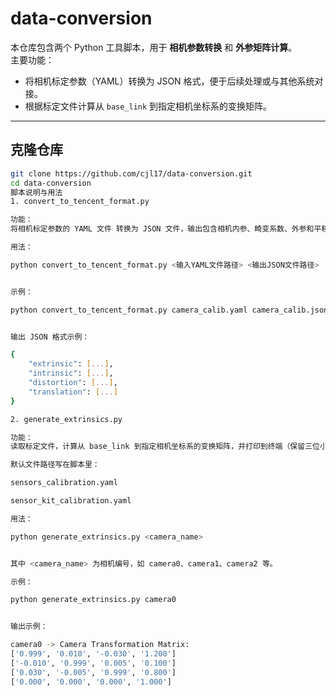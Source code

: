 # data-conversion

本仓库包含两个 Python 工具脚本，用于 **相机参数转换** 和 **外参矩阵计算**。  
主要功能：
- 将相机标定参数（YAML）转换为 JSON 格式，便于后续处理或与其他系统对接。
- 根据标定文件计算从 `base_link` 到指定相机坐标系的变换矩阵。

---

## 克隆仓库

```bash
git clone https://github.com/cjl17/data-conversion.git
cd data-conversion
脚本说明与用法
1. convert_to_tencent_format.py

功能：
将相机标定参数的 YAML 文件 转换为 JSON 文件，输出包含相机内参、畸变系数、外参和平移参数。

用法：

python convert_to_tencent_format.py <输入YAML文件路径> <输出JSON文件路径>


示例：

python convert_to_tencent_format.py camera_calib.yaml camera_calib.json


输出 JSON 格式示例：

{
    "extrinsic": [...],
    "intrinsic": [...],
    "distortion": [...],
    "translation": [...]
}

2. generate_extrinsics.py

功能：
读取标定文件，计算从 base_link 到指定相机坐标系的变换矩阵，并打印到终端（保留三位小数）。

默认文件路径写在脚本里：

sensors_calibration.yaml

sensor_kit_calibration.yaml

用法：

python generate_extrinsics.py <camera_name>


其中 <camera_name> 为相机编号，如 camera0、camera1、camera2 等。

示例：

python generate_extrinsics.py camera0


输出示例：

camera0 -> Camera Transformation Matrix:
['0.999', '0.010', '-0.030', '1.200']
['-0.010', '0.999', '0.005', '0.100']
['0.030', '-0.005', '0.999', '0.800']
['0.000', '0.000', '0.000', '1.000']
